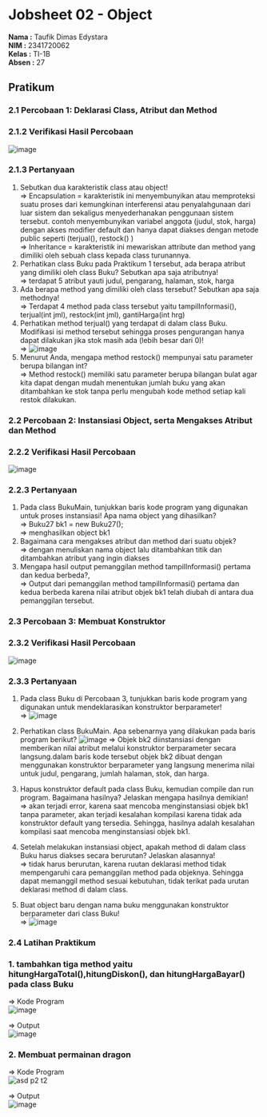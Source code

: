 # Jobsheet 02 - Object

**Nama  :** Taufik Dimas Edystara<br>
**NIM   :** 2341720062<br>
**Kelas :** TI-1B<br>
**Absen :** 27

## Pratikum

### 2.1 Percobaan 1: Deklarasi Class, Atribut dan Method

### 2.1.2 Verifikasi Hasil Percobaan
![image](https://github.com/taufikdimas/Algoritma-dan-Struktur-Data/assets/143729231/ecaca441-5d0b-4cf6-93c1-64fdfd7d374b)
### 2.1.3 Pertanyaan
1. Sebutkan dua karakteristik class atau object!<br>
=> Encapsulation = karakteristik ini menyembunyikan atau memproteksi suatu proses dari kemungkinan interferensi atau penyalahgunaan dari luar sistem dan sekaligus menyederhanakan penggunaan sistem tersebut. contoh menyembunyikan variabel anggota (judul, stok, harga) dengan akses modifier default dan hanya dapat diakses dengan metode public seperti (terjual(), restock() )<br>
=> Inheritance = karakteristik ini mewariskan attribute dan method yang dimiliki oleh sebuah class kepada class turunannya. 
3. Perhatikan class Buku pada Praktikum 1 tersebut, ada berapa atribut yang dimiliki oleh class
Buku? Sebutkan apa saja atributnya!<br>
=> terdapat 5 atribut yauti judul, pengarang, halaman, stok, harga
4. Ada berapa method yang dimiliki oleh class tersebut? Sebutkan apa saja methodnya!<br>
=> Terdapat 4 method pada class tersebut yaitu tampilInformasi(), terjual(int jml), restock(int jml), gantiHarga(int hrg)
5. Perhatikan method terjual() yang terdapat di dalam class Buku. Modifikasi isi method tersebut
sehingga proses pengurangan hanya dapat dilakukan jika stok masih ada (lebih besar dari 0)!<br>
=> ![image](https://github.com/taufikdimas/Algoritma-dan-Struktur-Data/assets/143729231/75975459-e6c8-4a91-b13f-0d74997e2811)
7. Menurut Anda, mengapa method restock() mempunyai satu parameter berupa bilangan int?<br>
=> Method restock() memiliki satu parameter berupa bilangan bulat agar kita dapat dengan mudah menentukan jumlah buku yang akan ditambahkan ke stok tanpa perlu mengubah kode method setiap kali restok dilakukan.
### 2.2 Percobaan 2: Instansiasi Object, serta Mengakses Atribut dan Method
### 2.2.2 Verifikasi Hasil Percobaan
![image](https://github.com/taufikdimas/Algoritma-dan-Struktur-Data/assets/143729231/814b5a1a-9f64-4a8d-a6ed-80f96412b6e4)
### 2.2.3 Pertanyaan
1. Pada class BukuMain, tunjukkan baris kode program yang digunakan untuk proses instansiasi!
Apa nama object yang dihasilkan?<br>
=>  Buku27 bk1 = new Buku27(); <br>
=> menghasilkan object bk1
3. Bagaimana cara mengakses atribut dan method dari suatu objek?<br>
=> dengan menuliskan nama object lalu ditambahkan titik dan ditambahkan atribut yang ingin diakses
4. Mengapa hasil output pemanggilan method tampilInformasi() pertama dan kedua berbeda?,<br>
=> Output dari pemanggilan method tampilInformasi() pertama dan kedua berbeda karena nilai atribut objek bk1 telah diubah di antara dua pemanggilan tersebut.

### 2.3 Percobaan 3: Membuat Konstruktor
### 2.3.2 Verifikasi Hasil Percobaan
![image](https://github.com/taufikdimas/Algoritma-dan-Struktur-Data/assets/143729231/b73c3ee2-2155-4f00-80dc-c2d0d1ac42ea)
### 2.3.3 Pertanyaan
1. Pada class Buku di Percobaan 3, tunjukkan baris kode program yang digunakan untuk
mendeklarasikan konstruktor berparameter!<br>
=> ![image](https://github.com/taufikdimas/Algoritma-dan-Struktur-Data/assets/143729231/fd9b4a44-bb61-4ade-a099-715ea1b30f9e)

2. Perhatikan class BukuMain. Apa sebenarnya yang dilakukan pada baris program berikut?
   ![image](https://github.com/taufikdimas/Algoritma-dan-Struktur-Data/assets/143729231/3f4d81b6-89ad-4eff-8b27-ff0add41d882)
   => Objek bk2 diinstansiasi dengan memberikan nilai atribut melalui konstruktor berparameter secara langsung.dalam baris kode tersebut  objek bk2 dibuat dengan menggunakan konstruktor berparameter yang langsung menerima nilai untuk judul, pengarang, jumlah halaman, stok, dan harga.

4. Hapus konstruktor default pada class Buku, kemudian compile dan run program. Bagaimana
hasilnya? Jelaskan mengapa hasilnya demikian!<br>
=> akan terjadi error, karena saat mencoba menginstansiasi objek bk1 tanpa parameter, akan terjadi kesalahan kompilasi karena tidak ada konstruktor default yang tersedia. Sehingga, hasilnya adalah kesalahan kompilasi saat mencoba menginstansiasi objek bk1.
5. Setelah melakukan instansiasi object, apakah method di dalam class Buku harus diakses
secara berurutan? Jelaskan alasannya!<br>
=> tidak harus berurutan, karena ruutan deklarasi method tidak mempengaruhi cara pemanggilan method pada objeknya. Sehingga dapat memanggil method sesuai kebutuhan, tidak terikat pada urutan deklarasi method di dalam class.
7. Buat object baru dengan nama buku<NamaMahasiswa> menggunakan konstruktor
berparameter dari class Buku!<br>
=> ![image](https://github.com/taufikdimas/Algoritma-dan-Struktur-Data/assets/143729231/ae3315d1-211d-453b-bb3a-c8777ca411e9)


### 2.4 Latihan Praktikum
### 1. tambahkan tiga method yaitu hitungHargaTotal(),hitungDiskon(), dan hitungHargaBayar() pada class Buku<br>
=> Kode Program<br>
![image](https://github.com/taufikdimas/Algoritma-dan-Struktur-Data/assets/143729231/1248de99-1e36-47cd-9d7b-bc499aa21c33)<br>

=> Output<br> 
![image](https://github.com/taufikdimas/Algoritma-dan-Struktur-Data/assets/143729231/b92abbc9-2fd4-4f1a-98de-61ea65c4a12d)

### 2. Membuat permainan dragon <br>
=> Kode Program<br>
![asd p2 t2](https://github.com/taufikdimas/Algoritma-dan-Struktur-Data/assets/143729231/53f54234-66a2-41c0-b4f2-f7f074c75b87)

=> Output <br>
![image](https://github.com/taufikdimas/Algoritma-dan-Struktur-Data/assets/143729231/e1655994-9cf6-492b-8d8d-b752085493fb)




  


```
